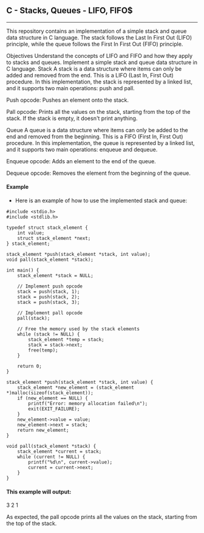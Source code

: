 

 ## C - Stacks, Queues - LIFO, FIFO$
 --------------------------------------------------------------------------------
This repository contains an implementation of a simple stack and queue data structure in C language. The stack follows the Last In First Out (LIFO) principle, while the queue follows the First In First Out (FIFO) principle.

Objectives
Understand the concepts of LIFO and FIFO and how they apply to stacks and queues.
Implement a simple stack and queue data structure in C language.
Stack
A stack is a data structure where items can only be added and removed from the end. This is a LIFO (Last In, First Out) procedure. In this implementation, the stack is represented by a linked list, and it supports two main operations: push and pall.

Push opcode: Pushes an element onto the stack.

Pall opcode: Prints all the values on the stack, starting from the top of the stack. If the stack is empty, it doesn't print anything.

Queue
A queue is a data structure where items can only be added to the end and removed from the beginning. This is a FIFO (First In, First Out) procedure. In this implementation, the queue is represented by a linked list, and it supports two main operations: enqueue and dequeue.

Enqueue opcode: Adds an element to the end of the queue.

Dequeue opcode: Removes the element from the beginning of the queue.

#### Example
* Here is an example of how to use the implemented stack and queue:
```
#include <stdio.h>
#include <stdlib.h>

typedef struct stack_element {
    int value;
    struct stack_element *next;
} stack_element;

stack_element *push(stack_element *stack, int value);
void pall(stack_element *stack);

int main() {
    stack_element *stack = NULL;

    // Implement push opcode
    stack = push(stack, 1);
    stack = push(stack, 2);
    stack = push(stack, 3);

    // Implement pall opcode
    pall(stack);

    // Free the memory used by the stack elements
    while (stack != NULL) {
        stack_element *temp = stack;
        stack = stack->next;
        free(temp);
    }

    return 0;
}

stack_element *push(stack_element *stack, int value) {
    stack_element *new_element = (stack_element *)malloc(sizeof(stack_element));
    if (new_element == NULL) {
        printf("Error: memory allocation failed\n");
        exit(EXIT_FAILURE);
    }
    new_element->value = value;
    new_element->next = stack;
    return new_element;
}

void pall(stack_element *stack) {
    stack_element *current = stack;
    while (current != NULL) {
        printf("%d\n", current->value);
        current = current->next;
    }
}
```

#### This example will output:

3
2
1

As expected, the pall opcode prints all the values on the stack, starting from the top of the stack.